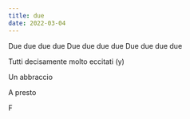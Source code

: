 ```yaml
---
title: due
date: 2022-03-04
---
```


Due due due due
Due due due due
Due due due due

Tutti decisamente molto eccitati (y)

Un abbraccio

A presto

F
